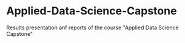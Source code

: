 # Applied-Data-Science-Capstone
Results presentation anf reports of the course "Applied Data Science Capstone"
